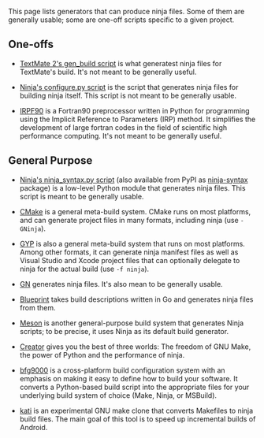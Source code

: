 This page lists generators that can produce ninja files. Some of them are generally usable; some are one-off scripts specific to a given project.

## One-offs

- [TextMate 2's gen_build script](https://github.com/textmate/textmate/blob/master/bin/gen_build) is what generatest ninja files for TextMate's build. It's not meant to be generally useful.

- [Ninja's configure.py script](https://github.com/martine/ninja/blob/master/configure.py) is the script that generates ninja files for building ninja itself. This script is not meant to be generally usable.

- [IRPF90](https://github.com/scemama/irpf90) is a Fortran90 preprocessor written in Python for programming using the Implicit Reference to Parameters (IRP) method. It simplifies the development of large fortran codes in the field of scientific high performance computing. It's not meant to be generally useful.

## General Purpose

- [Ninja's ninja_syntax.py script](https://github.com/martine/ninja/blob/master/misc/ninja_syntax.py) (also available from PyPI as [ninja-syntax](https://pypi.python.org/pypi/ninja_syntax) package) is a low-level Python module that generates ninja files. This script is meant to be generally usable.

- [CMake](http://www.cmake.org/) is a general meta-build system. CMake runs on most platforms, and can generate project files in many formats, including ninja (use `-GNinja`).

- [GYP](https://code.google.com/p/gyp/) is also a general meta-build system that runs on most platforms. Among other formats, it can generate ninja manifest files as well as Visual Studio and Xcode project files that can optionally delegate to ninja for the actual build (use `-f ninja`).

- [GN](https://code.google.com/p/chromium/wiki/gn) generates ninja files. It's also mean to be generally usable.

- [Blueprint](https://github.com/google/blueprint/) takes build descriptions written in Go and generates ninja files from them.

- [Meson](https://jpakkane.github.io/meson/) is another general-purpose build system that generates Ninja scripts; to be precise, it uses Ninja as its default build generator.

- [Creator](https://github.com/NiklasRosenstein/creator) gives you the best of three worlds: The freedom of GNU Make, the power of Python and the performance of ninja.

- [bfg9000](https://github.com/jimporter/bfg9000) is a cross-platform build configuration system with an emphasis on making it easy to define how to build your software. It converts a Python-based build script into the appropriate files for your underlying build system of choice (Make, Ninja, or MSBuild).

- [kati](https://github.com/google/kati) is an experimental GNU make clone that converts Makefiles to ninja build files. The main goal of this tool is to speed up incremental builds of Android.